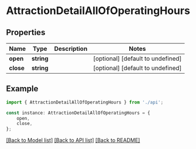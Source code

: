 # AttractionDetailAllOfOperatingHours


## Properties

Name | Type | Description | Notes
------------ | ------------- | ------------- | -------------
**open** | **string** |  | [optional] [default to undefined]
**close** | **string** |  | [optional] [default to undefined]

## Example

```typescript
import { AttractionDetailAllOfOperatingHours } from './api';

const instance: AttractionDetailAllOfOperatingHours = {
    open,
    close,
};
```

[[Back to Model list]](../README.md#documentation-for-models) [[Back to API list]](../README.md#documentation-for-api-endpoints) [[Back to README]](../README.md)
